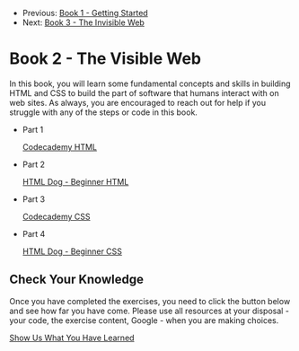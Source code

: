 <nav>
    <ul class="list list--books">
        <li class="left">
            <span>Previous:</span> <a href="../book-1-your-computer">Book 1 - Getting Started</a>
        </li>
        <li class="right">
            <span>Next:</span> <a href="../book-3-the-invisible-web">Book 3 - The Invisible Web</a>
        </li>
    </ul>
</nav>

# Book 2 - The Visible Web

In this book, you will learn some fundamental concepts and skills in building HTML and CSS to build the part of software that humans interact with on web sites. As always, you are encouraged to reach out for help if you struggle with any of the steps or code in this book.

<ul class="list list--doubleItems">
    <li class="listItem listItem--doubleItems">
        <p class="listItem__header">Part 1</p>
        <a href="./chapters/HTML_CODECADEMY.html">Codecademy HTML</a>
    </li>
    <li class="listItem listItem--doubleItems">
        <p class="listItem__header">Part 2</p>
        <a href="./chapters/HTML_DOG.html">HTML Dog - Beginner HTML</a>
    </li>
</ul>

<ul class="list list--doubleItems">
    <li class="listItem listItem--doubleItems">
        <p class="listItem__header">Part 3</p>
        <a href="./chapters/CSS_CODECADEMY.html">Codecademy CSS</a>
    </li>
    <li class="listItem listItem--doubleItems">
        <p class="listItem__header">Part 4</p>
        <a href="./chapters/CSS_DOG.html">HTML Dog - Beginner CSS</a>
    </li>
</ul>

## Check Your Knowledge

Once you have completed the exercises, you need to click the button below and see how far you have come. Please use all resources at your disposal - your code, the exercise content, Google - when you are making choices.

<div class="assessment">
    <a
        class="button yellow"
        href="https://docs.google.com/forms/d/e/1FAIpQLScO6_CS2z0YlSmsvyRlCg6cFzBZMnExruy64RSac1E4h_n0Bg/viewform?usp=sf_link"
        target="_blank">Show Us What You Have Learned</a>
<div>